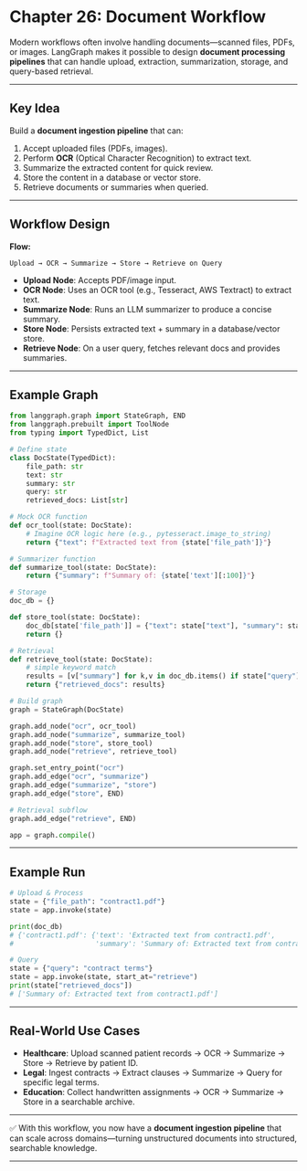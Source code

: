 # Chapter 26: Document Workflow

Modern workflows often involve handling documents—scanned files, PDFs, or images. LangGraph makes it possible to design **document processing pipelines** that can handle upload, extraction, summarization, storage, and query-based retrieval.

---

## Key Idea

Build a **document ingestion pipeline** that can:

1. Accept uploaded files (PDFs, images).
2. Perform **OCR** (Optical Character Recognition) to extract text.
3. Summarize the extracted content for quick review.
4. Store the content in a database or vector store.
5. Retrieve documents or summaries when queried.

---

## Workflow Design

**Flow:**

```
Upload → OCR → Summarize → Store → Retrieve on Query
```

* **Upload Node**: Accepts PDF/image input.
* **OCR Node**: Uses an OCR tool (e.g., Tesseract, AWS Textract) to extract text.
* **Summarize Node**: Runs an LLM summarizer to produce a concise summary.
* **Store Node**: Persists extracted text + summary in a database/vector store.
* **Retrieve Node**: On a user query, fetches relevant docs and provides summaries.

---

## Example Graph

```python
from langgraph.graph import StateGraph, END
from langgraph.prebuilt import ToolNode
from typing import TypedDict, List

# Define state
class DocState(TypedDict):
    file_path: str
    text: str
    summary: str
    query: str
    retrieved_docs: List[str]

# Mock OCR function
def ocr_tool(state: DocState):
    # Imagine OCR logic here (e.g., pytesseract.image_to_string)
    return {"text": f"Extracted text from {state['file_path']}"}

# Summarizer function
def summarize_tool(state: DocState):
    return {"summary": f"Summary of: {state['text'][:100]}"}

# Storage
doc_db = {}

def store_tool(state: DocState):
    doc_db[state['file_path']] = {"text": state["text"], "summary": state["summary"]}
    return {}

# Retrieval
def retrieve_tool(state: DocState):
    # simple keyword match
    results = [v["summary"] for k,v in doc_db.items() if state["query"].lower() in v["text"].lower()]
    return {"retrieved_docs": results}

# Build graph
graph = StateGraph(DocState)

graph.add_node("ocr", ocr_tool)
graph.add_node("summarize", summarize_tool)
graph.add_node("store", store_tool)
graph.add_node("retrieve", retrieve_tool)

graph.set_entry_point("ocr")
graph.add_edge("ocr", "summarize")
graph.add_edge("summarize", "store")
graph.add_edge("store", END)

# Retrieval subflow
graph.add_edge("retrieve", END)

app = graph.compile()
```

---

## Example Run

```python
# Upload & Process
state = {"file_path": "contract1.pdf"}
state = app.invoke(state)

print(doc_db)  
# {'contract1.pdf': {'text': 'Extracted text from contract1.pdf',
#                    'summary': 'Summary of: Extracted text from contract1.pdf'}}

# Query
state = {"query": "contract terms"}
state = app.invoke(state, start_at="retrieve")
print(state["retrieved_docs"])
# ['Summary of: Extracted text from contract1.pdf']
```

---

## Real-World Use Cases

* **Healthcare**: Upload scanned patient records → OCR → Summarize → Store → Retrieve by patient ID.
* **Legal**: Ingest contracts → Extract clauses → Summarize → Query for specific legal terms.
* **Education**: Collect handwritten assignments → OCR → Summarize → Store in a searchable archive.

---

✅ With this workflow, you now have a **document ingestion pipeline** that can scale across domains—turning unstructured documents into structured, searchable knowledge.

---
